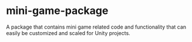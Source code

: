 # mini-game-package
A package that contains mini game related code and functionality that can easily be customized and scaled for Unity projects.